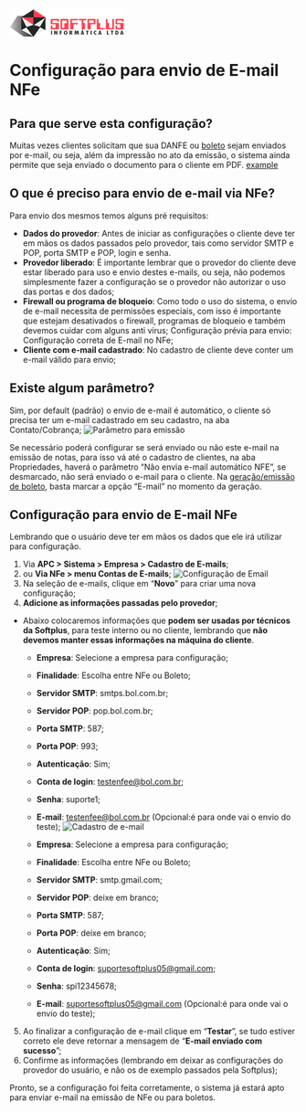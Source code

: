 ![Logo Softplus](../images/ls.png)

# Configuração para envio de E-mail NFe

## Para que serve esta configuração?
Muitas vezes clientes solicitam que sua DANFE ou [boleto](https://docs.google.com/document/d/1gl5oQnL5VVrrbfEymGZhFXnY9UvW0JA20DF6acUDt0I) sejam enviados por e-mail, ou seja, além da impressão no ato da emissão, o sistema ainda permite que seja enviado o documento para o cliente em PDF. 
<a href="http://example.com/" target="_blank">example</a>
## O que é preciso para envio de e-mail via NFe?
Para envio dos mesmos temos alguns pré requisitos:
* **Dados do provedor**: Antes de iniciar as configurações o cliente deve ter em mãos os dados passados pelo provedor, tais como servidor SMTP e POP, porta SMTP e POP, login e senha.
* **Provedor liberado**: É importante lembrar que o provedor do cliente deve estar liberado para uso e envio destes e-mails, ou seja, não podemos simplesmente fazer a configuração se o provedor não autorizar o uso das portas e dos dados;
* **Firewall ou programa de bloqueio**: Como todo o uso do sistema, o envio de e-mail necessita de permissões especiais, com isso é importante que estejam desativados o firewall, programas de bloqueio e também devemos cuidar com alguns anti vírus;
Configuração prévia para envio: Configuração correta de E-mail no NFe;
* **Cliente com e-mail cadastrado**: No cadastro de cliente deve conter um e-mail válido para envio;

## Existe algum parâmetro?
Sim, por default (padrão) o envio de e-mail é automático, o cliente só precisa ter um e-mail cadastrado em seu cadastro, na aba Contato/Cobrança;
![Parâmetro para emissão](http://i.imgur.com/YTxSHuk.jpg)

Se necessário poderá configurar se será enviado ou não este e-mail na emissão de notas, para isso vá até o cadastro de clientes, na aba Propriedades, haverá o parâmetro “Não envia e-mail automático NFE”, se desmarcado, não será enviado o e-mail para o cliente.
Na [geração/emissão de boleto](https://docs.google.com/document/d/1gl5oQnL5VVrrbfEymGZhFXnY9UvW0JA20DF6acUDt0I), basta marcar a opção “E-mail” no momento da geração.

## Configuração para envio de E-mail NFe
Lembrando que o usuário deve ter em mãos os dados que ele irá utilizar para configuração.

1. Via **APC > Sistema > Empresa > Cadastro de E-mails**;
2. ou **Via NFe > menu Contas de E-mails**;
![Configuração de Email](http://i.imgur.com/tmVyFhb.jpg)
3. Na seleção de e-mails, clique em “**Novo**” para criar uma nova configuração;
4. **Adicione as informações passadas pelo provedor**;
* Abaixo colocaremos informações que **podem ser usadas por técnicos da Softplus**, para teste interno ou no cliente, lembrando que **não devemos manter essas informações na máquina do cliente**.
    * **Empresa**: Selecione a empresa para configuração;
    * **Finalidade**: Escolha entre NFe ou Boleto;
    * **Servidor SMTP**: smtps.bol.com.br;
    * **Servidor POP**: pop.bol.com.br;
    * **Porta SMTP**: 587;
    * **Porta POP**: 993;
    * **Autenticação**: Sim;
    * **Conta de login**: testenfee@bol.com.br;
    * **Senha**: suporte1;
    * **E-mail**: testenfee@bol.com.br (Opcional:é para onde vai o envio do teste);
    ![Cadastro de e-mail](http://i.imgur.com/Nl5NuGF.jpg)

    * **Empresa**: Selecione a empresa para configuração;
    * **Finalidade**: Escolha entre NFe ou Boleto;
    * **Servidor SMTP**: smtp.gmail.com;
    * **Servidor POP**: deixe em branco;
    * **Porta SMTP**: 587;
    * **Porta POP**: deixe em branco;
    * **Autenticação**: Sim;
    * **Conta de login**: suportesoftplus05@gmail.com;
    * **Senha**: spi12345678;
    * **E-mail**: suportesoftplus05@gmail.com (Opcional:é para onde vai o envio do teste);
5. Ao finalizar a configuração de e-mail clique em “**Testar**”, se tudo estiver correto ele deve retornar a mensagem de “**E-mail enviado com sucesso**”;
6. Confirme as informações (lembrando em deixar as configurações do provedor do usuário, e não os de exemplo passados pela Softplus);

Pronto, se a configuração foi feita corretamente, o sistema já estará apto para enviar e-mail na emissão de NFe ou para boletos.
